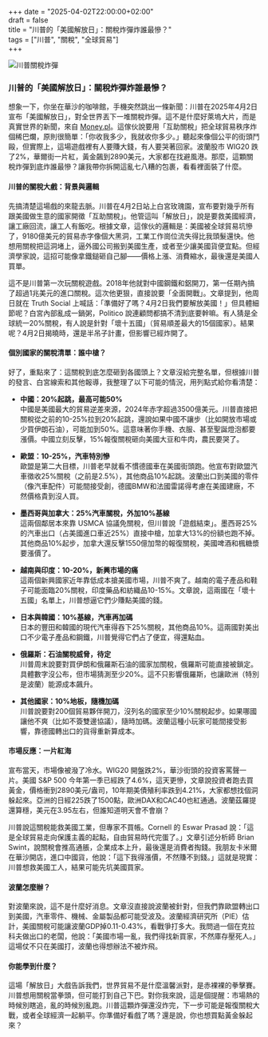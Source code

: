 +++
date = "2025-04-02T22:00:00+02:00"  
draft = false  
title = "川普的「美國解放日」：關稅炸彈炸誰最慘？"  
tags = ["川普", "關稅", "全球貿易"]  
+++

![川普關稅炸彈](https://static.aureagate.com/trump_bomb.webp)

### 川普的「美國解放日」：關稅炸彈炸誰最慘？

想象一下，你坐在華沙的咖啡館，手機突然跳出一條新聞：川普在2025年4月2日宣布「美國解放日」，對全世界丟下一堆關稅炸彈。這不是什麼好萊塢大片，而是真實世界的新聞，來自 [Money.pl](https://www.money.pl/gospodarka/dzien-wyzwolenia-ameryki-trump-oglosil-nowe-decyzje-7141724801547104a.html)。這傢伙說要用「互助關稅」把全球貿易秩序炸個稀巴爛，原則很簡單：「你收我多少，我就收你多少。」聽起來像個公平的街頭鬥毆，但實際上，這場遊戲裡有人要賺大錢，有人要哭著回家。波蘭股市 WIG20 跌了2%，華爾街一片紅，黃金飆到2890美元，大家都在找避風港。那麼，這顆關稅炸彈到底炸誰最慘？讓我帶你拆開這亂七八糟的包裹，看看裡面裝了什麼。

#### 川普的關稅大戲：背景與邏輯

先搞清楚這場戲的來龍去脈。川普在4月2日站上白宮玫瑰園，宣布要對幾乎所有跟美國做生意的國家開徵「互助關稅」。他管這叫「解放日」，說是要救美國經濟，讓工廠回流，讓工人有飯吃。根據文章，這傢伙的邏輯是：美國被全球貿易坑慘了，9180億美元的貿易赤字像個大黑洞，工業工作崗位流失得比我頭髮還快。他想用關稅把這洞堵上，逼外國公司搬到美國生產，或者至少讓美國貨便宜點。但經濟學家說，這招可能像拿鐵鎚砸自己腳——價格上漲、消費縮水，最後還是美國人買單。

這不是川普第一次玩關稅遊戲。2018年他就對中國鋼鐵和鋁開刀，第一任期內搞了超過1兆美元的進口關稅。這次他更狠，直接說要「全面開戰」。文章提到，他周日就在 Truth Social 上喊話：「準備好了嗎？4月2日我們要解放美國！」但具體細節呢？白宮內部亂成一鍋粥，Politico 說連顧問都搞不清到底要幹嘛。有人猜是全球統一20%關稅，有人說是針對「壞十五國」（貿易順差最大的15個國家）。結果呢？4月2日揭曉時，還是半吊子計畫，但影響已經炸開了。

#### 個別國家的關稅清單：誰中槍？

好了，重點來了：這關稅到底怎麼砸到各國頭上？文章沒給完整名單，但根據川普的發言、白宮線索和其他報導，我整理了以下可能的情況，用列點式給你看清楚：

- **中國：20%起跳，最高可能50%**  
  中國是美國最大的貿易逆差來源，2024年赤字超過3500億美元。川普直接把關稅從之前的10-25%拉到20%起跳，還說如果中國不讓步（比如開放市場或少買伊朗石油），可能加到50%。這意味著你手機、衣服、甚至聖誕燈泡都要漲價。中國立刻反擊，15%報復關稅砸向美國大豆和牛肉，農民要哭了。

- **歐盟：10-25%，汽車特別慘**  
  歐盟是第二大目標，川普老早就看不慣德國車在美國街頭跑。他宣布對歐盟汽車徵收25%關稅（之前是2.5%），其他商品10%起跳。波蘭出口到美國的零件（像汽車配件）可能間接受創，德國BMW和法國雷諾得考慮在美國建廠，不然價格貴到沒人買。

- **墨西哥與加拿大：25%汽車關稅，外加10%基線**  
  這兩個鄰居本來靠 USMCA 協議免關稅，但川普說「遊戲結束」。墨西哥25%的汽車出口（占美國進口車近25%）直接中槍，加拿大13%的份額也跑不掉。其他商品10%起步，加拿大還反擊1550億加幣的報復關稅，美國啤酒和楓糖漿要漲價了。

- **越南與印度：10-20%，新興市場的痛**  
  這兩個新興國家近年靠低成本搶美國市場，川普不爽了。越南的電子產品和鞋子可能面臨20%關稅，印度藥品和紡織品10-15%。文章說，這兩國在「壞十五國」名單上，川普想逼它們少賺點美國的錢。

- **日本與韓國：10%基線，汽車再加碼**  
  日本的豐田和韓國的現代汽車得吞下25%關稅，其他商品10%。這兩國對美出口不少電子產品和鋼鐵，川普覺得它們占了便宜，得還點血。

- **俄羅斯：石油關稅威脅，待定**  
  川普周末說要對買伊朗和俄羅斯石油的國家加關稅，俄羅斯可能直接被鎖定。具體數字沒公布，但市場猜測至少20%。這不只影響俄羅斯，也讓歐洲（特別是波蘭）能源成本飆升。

- **其他國家：10%地板，隨機加碼**  
  川普說要對200個貿易夥伴開刀，沒列名的國家至少10%關稅起步。如果哪國讓他不爽（比如不簽雙邊協議），隨時加碼。波蘭這種小玩家可能間接受影響，靠德國轉出口的貨得重新算成本。

#### 市場反應：一片紅海

宣布當天，市場像被潑了冷水。WIG20 開盤跌2%，華沙街頭的投資客罵聲一片。美國 S&P 500 今年第一季已經跌了4.6%，這天更慘，文章說投資者跑去買黃金，價格衝到2890美元/盎司，10年期美債殖利率跌到4.21%，大家都想找個洞躲起來。亞洲的日經225跌了1500點，歐洲DAX和CAC40也紅通通。波蘭茲羅提還算穩，美元在3.95左右，但誰知道明天會不會崩？

川普說這關稅能救美國工業，但專家不買帳。Cornell 的 Eswar Prasad 說：「這是全球貿易走向保護主義的起點，自由貿易時代完蛋了。」文章引述分析師 Brian Swint，說關稅會推高通脹，企業成本上升，最後還是消費者掏錢。我朋友卡米爾在華沙開店，進口中國貨，他說：「這下我得漲價，不然賺不到錢。」這就是現實：川普想救美國工人，結果可能先坑美國買家。

#### 波蘭怎麼辦？

對波蘭來說，這不是什麼好消息。文章沒直接說波蘭被針對，但我們靠歐盟轉出口到美國，汽車零件、機械、金屬製品都可能受波及。波蘭經濟研究所（PIE）估計，美國關稅可能讓波蘭GDP掉0.11-0.43%，看戰爭打多大。我問過一個在克拉科夫做出口的老闆，他說：「美國市場一亂，我們得找新買家，不然庫存壓死人。」這場仗不只在美國打，波蘭也得想辦法不被炸飛。

#### 你能學到什麼？

這場「解放日」大戲告訴我們，世界貿易不是什麼溫馨派對，是赤裸裸的拳擊賽。川普想用關稅當拳頭，但可能打到自己下巴。對你我來說，這是個提醒：市場熱的時候別瞎追，亂的時候別亂跑。川普這顆炸彈還沒炸完，下一步可能是報復關稅大戰，或者全球經濟一起躺平。你準備好看戲了嗎？還是說，你也想買點黃金躲起來？

